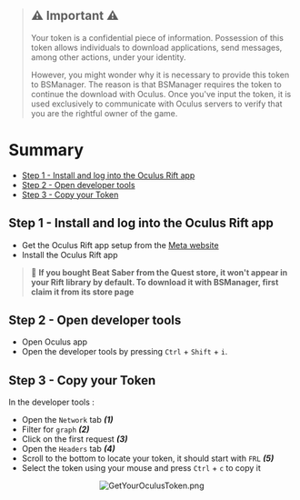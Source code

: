 > ## ⚠️ Important ⚠️
>
> Your token is a confidential piece of information. Possession of this token allows individuals to download applications, send messages, among other actions, under your identity.
>
> However, you might wonder why it is necessary to provide this token to BSManager. The reason is that BSManager requires the token to continue the download with Oculus. Once you've input the token, it is used exclusively to communicate with Oculus servers to verify that you are the rightful owner of the game.

# Summary

- [Step 1 - Install and log into the Oculus Rift app](#step-1---install-and-log-into-the-oculus-rift-app)
- [Step 2 - Open developer tools](#step-2---open-developer-tools)
- [Step 3 - Copy your Token](#step-3---copy-your-token)

## Step 1 - Install and log into the Oculus Rift app

- Get the Oculus Rift app setup from the [Meta website](https://www.oculus.com/rift/setup/)
- Install the Oculus Rift app

> 📍 **If you bought Beat Saber from the Quest store, it won't appear in your Rift library by default. To download it with BSManager, first claim it from its store page**

## Step 2 - Open developer tools

- Open Oculus app
- Open the developer tools by pressing `Ctrl` + `Shift` + `i`.

## Step 3 - Copy your Token

In the developer tools :

- Open the `Network` tab ***(1)***
- Filter for `graph` ***(2)***
- Click on the first request  ***(3)***
- Open the `Headers` tab ***(4)***
- Scroll to the bottom to locate your token, it should start with `FRL` ***(5)***
- Select the token using your mouse and press `Ctrl` + `c` to copy it

<div align="center">
    <img src="../wiki/Guides/Login/Get-your-oculus-token/GetYourOculusToken.png" alt="GetYourOculusToken.png" />
</div>
